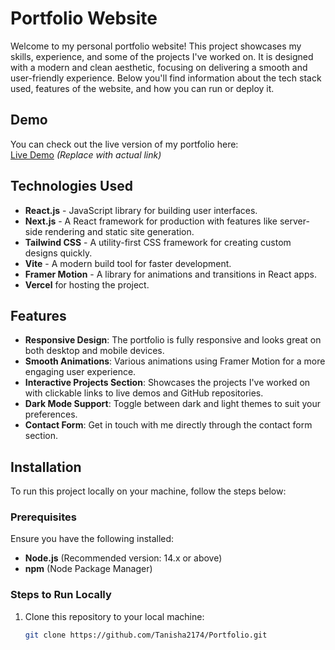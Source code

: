 # Portfolio Website

Welcome to my personal portfolio website! This project showcases my skills, experience, and some of the projects I've worked on. It is designed with a modern and clean aesthetic, focusing on delivering a smooth and user-friendly experience. Below you'll find information about the tech stack used, features of the website, and how you can run or deploy it.

## Demo

You can check out the live version of my portfolio here:  
[Live Demo](https://your-live-demo-link.com) *(Replace with actual link)*

## Technologies Used

- **React.js** - JavaScript library for building user interfaces.
- **Next.js** - A React framework for production with features like server-side rendering and static site generation.
- **Tailwind CSS** - A utility-first CSS framework for creating custom designs quickly.
- **Vite** - A modern build tool for faster development.
- **Framer Motion** - A library for animations and transitions in React apps.
- **Vercel** for hosting the project.

## Features

- **Responsive Design**: The portfolio is fully responsive and looks great on both desktop and mobile devices.
- **Smooth Animations**: Various animations using Framer Motion for a more engaging user experience.
- **Interactive Projects Section**: Showcases the projects I've worked on with clickable links to live demos and GitHub repositories.
- **Dark Mode Support**: Toggle between dark and light themes to suit your preferences.
- **Contact Form**: Get in touch with me directly through the contact form section.

## Installation

To run this project locally on your machine, follow the steps below:

### Prerequisites

Ensure you have the following installed:
- **Node.js** (Recommended version: 14.x or above)
- **npm** (Node Package Manager)

### Steps to Run Locally

1. Clone this repository to your local machine:
   ```bash
   git clone https://github.com/Tanisha2174/Portfolio.git
